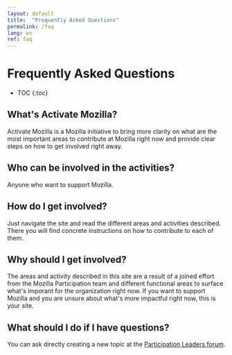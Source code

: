 ```yaml
---
layout: default
title:  "Frequently Asked Questions"
permalink: /faq
lang: en
ref: faq
---
```


# Frequently Asked Questions

* TOC
{:toc}

## What's Activate Mozilla?

Activate Mozilla is a Mozilla initiative to bring more clarity on what are the most important areas to contribute at Mozilla right now and provide clear steps on how to get involved right away.

## Who can be involved in the activities?

Anyone who want to support Mozilla.

## How do I get involved?

Just navigate the site and read the different areas and activities described. There you will find concrete instructions on how to contribute to each of them.

## Why should I get involved?

The areas and activity described in this site are a result of a joined effort from the Mozilla Participation team and different functional areas to surface what's imporant for the organization right now. If you want to support Mozilla and you are unsure about what's more impactful right now, this is your site.

## What should I do if I have questions?

You can ask directly creating a new topic at the [Participation Leaders forum](https://discourse.mozilla-community.org/c/participation-leaders).
